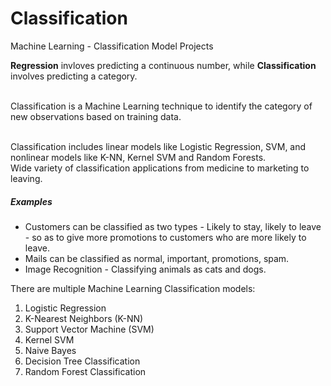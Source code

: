 # Classification
Machine Learning - Classification Model Projects

**Regression** invloves predicting a continuous number, while **Classification** involves predicting a category. <br><br>

Classification is a Machine Learning technique to identify the category of new observations based on training data. <br><br>

Classification includes linear models like Logistic Regression, SVM, and nonlinear models like K-NN, Kernel SVM and Random Forests. <br>
Wide variety of classification applications from medicine to marketing to leaving. <br>
##### Examples
- Customers can be classified as two types - Likely to stay, likely to leave - so as to give more promotions to customers who are more likely to leave. 
- Mails can be classified as normal, important, promotions, spam.
- Image Recognition - Classifying animals as cats and dogs. 

There are multiple Machine Learning Classification models:
1. Logistic Regression
2. K-Nearest Neighbors (K-NN)
3. Support Vector Machine (SVM)
4. Kernel SVM
5. Naive Bayes
6. Decision Tree Classification
7. Random Forest Classification


